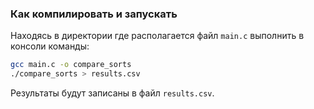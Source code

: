 ### Как компилировать и запускать

Находясь в директории где располагается файл `main.c` выполнить в консоли команды:
```bash
gcc main.c -o compare_sorts
./compare_sorts > results.csv
```

Результаты будут записаны в файл `results.csv`.